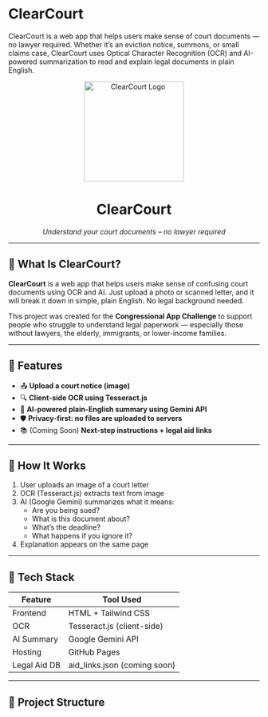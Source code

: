# ClearCourt
ClearCourt is a web app that helps users make sense of court documents — no lawyer required. Whether it’s an eviction notice, summons, or small claims case, ClearCourt uses Optical Character Recognition (OCR) and AI-powered summarization to read and explain legal documents in plain English.
<p align="center">
  <img src="assets/logo.png" alt="ClearCourt Logo" width="200">
</p>

<h1 align="center">ClearCourt</h1>
<p align="center"><em>Understand your court documents – no lawyer required</em></p>

---

## 🧠 What Is ClearCourt?

**ClearCourt** is a web app that helps users make sense of confusing court documents using OCR and AI. Just upload a photo or scanned letter, and it will break it down in simple, plain English. No legal background needed.

This project was created for the **Congressional App Challenge** to support people who struggle to understand legal paperwork — especially those without lawyers, the elderly, immigrants, or lower-income families.

---

## 📸 Features

- 📤 **Upload a court notice (image)**
- 🔍 **Client-side OCR using Tesseract.js**
- 🧠 **AI-powered plain-English summary using Gemini API**
- 🛡️ **Privacy-first: no files are uploaded to servers**
- 📚 (Coming Soon) **Next-step instructions + legal aid links**

---

## 🧪 How It Works

1. User uploads an image of a court letter
2. OCR (Tesseract.js) extracts text from image
3. AI (Google Gemini) summarizes what it means:
   - Are you being sued?
   - What is this document about?
   - What’s the deadline?
   - What happens if you ignore it?
4. Explanation appears on the same page

---

## 🚀 Tech Stack

| Feature       | Tool Used                      |
|---------------|--------------------------------|
| Frontend      | HTML + Tailwind CSS            |
| OCR           | Tesseract.js (client-side)     |
| AI Summary    | Google Gemini API              |
| Hosting       | GitHub Pages                   |
| Legal Aid DB  | aid_links.json (coming soon)   |

---

## 🧩 Project Structure


